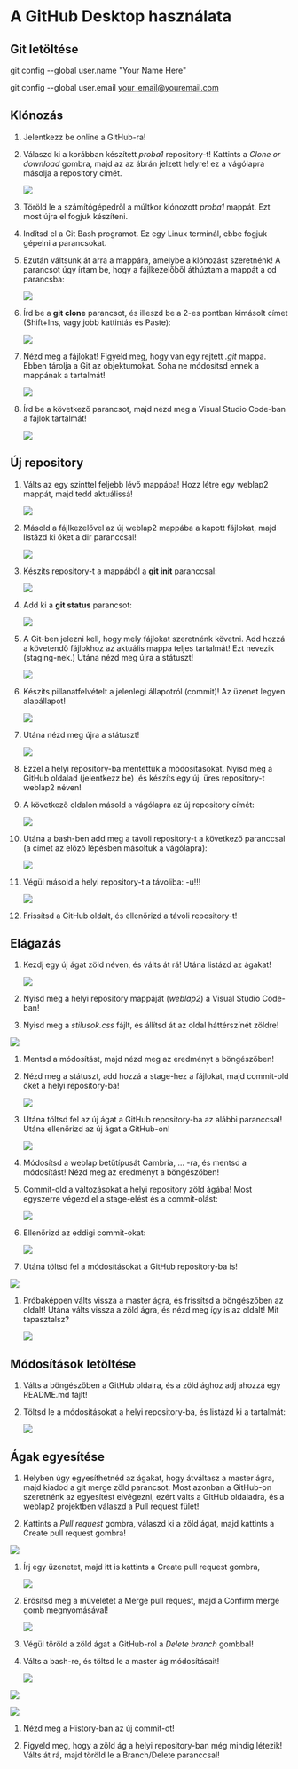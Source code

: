 A GitHub Desktop használata
===========================

Git letöltése
-------------

git config --global user.name "Your Name Here"

git config --global user.email <your_email@youremail.com>

Klónozás
--------

1.  Jelentkezz be online a GitHub-ra!

2.  Válaszd ki a korábban készített *proba1* repository-t! Kattints a *Clone or
    download* gombra, majd az az ábrán jelzett helyre! ez a vágólapra másolja a
    repository címét.  
    

    ![](media/f9cc1c4d114a51a1498e36992439e73c.png)

3.  Töröld le a számítógépedről a múltkor klónozott *proba1* mappát. Ezt most
    újra el fogjuk készíteni.

4.  Indítsd el a Git Bash programot. Ez egy Linux terminál, ebbe fogjuk gépelni
    a parancsokat.

5.  Ezután váltsunk át arra a mappára, amelybe a klónozást szeretnénk! A
    parancsot úgy írtam be, hogy a fájlkezelőből áthúztam a mappát a cd
    parancsba:  
    

    ![](media/b769eeaa9c0d8a131803c73330d37e30.png)

6.  Írd be a **git clone** parancsot, és illeszd be a 2-es pontban kimásolt
    címet (Shift+Ins, vagy jobb kattintás és Paste):  
    

    ![](media/03eebeb2fad2e48737f6c771cc364c5e.png)

7.  Nézd meg a fájlokat! Figyeld meg, hogy van egy rejtett *.git* mappa. Ebben
    tárolja a Git az objektumokat. Soha ne módosítsd ennek a mappának a
    tartalmát!  
    

    ![](media/bd440700c5becb07f923189c301c2a2c.png)

8.  Írd be a következő parancsot, majd nézd meg a Visual Studio Code-ban a
    fájlok tartalmát!  
    

    ![](media/d726270911811c9ddf03512d4d488dcc.png)

Új repository
-------------

1.  Válts az egy szinttel feljebb lévő mappába! Hozz létre egy weblap2 mappát,
    majd tedd aktuálissá!  
    

    ![](media/323ec2a2842f77b6af03ba3cb734ab77.png)

2.  Másold a fájlkezelővel az új weblap2 mappába a kapott fájlokat, majd listázd
    ki őket a dir paranccsal!

    ![](media/9297a32d8f9a5072891a27c70251a859.png)

3.  Készíts repository-t a mappából a **git init** paranccsal:  
    

    ![](media/b601940b32b953b8a9b9a83e00c42002.png)

4.  Add ki a **git status** parancsot:  
    

    ![](media/98a692208114115c17d2d4f0e758e14a.png)

5.  A Git-ben jelezni kell, hogy mely fájlokat szeretnénk követni. Add hozzá a
    követendő fájlokhoz az aktuális mappa teljes tartalmát! Ezt nevezik
    (staging-nek.) Utána nézd meg újra a státuszt!  
    

    ![](media/5b89e4edafef5850ee3900333ee0a03a.png)

6.  Készíts pillanatfelvételt a jelenlegi állapotról (commit)! Az üzenet legyen
    alapállapot!  
    

    ![](media/2919e156660bbb143608dddcbf53e9d6.png)

7.  Utána nézd meg újra a státuszt!  
    

    ![](media/173c7909b00dee3bc2137a57a1d6bb69.png)

8.  Ezzel a helyi repository-ba mentettük a módosításokat. Nyisd meg a GitHub
    oldalad (jelentkezz be) ,és készíts egy új, üres repository-t weblap2 néven!

9.  A következő oldalon másold a vágólapra az új repository címét:  
    

    ![](media/ee7a2dffeb3d8346fd1f6307ebc681b8.png)

10. Utána a bash-ben add meg a távoli repository-t a következő paranccsal (a
    címet az előző lépésben másoltuk a vágólapra):  
    

    ![](media/68e8d6c74bd9e8e5161aef95d591ce13.png)

11. Végül másold a helyi repository-t a távoliba: -u!!!  
    

    ![](media/f93cb2185a62403807be57b82a720ea8.png)

12. Frissítsd a GitHub oldalt, és ellenőrizd a távoli repository-t!

Elágazás
--------

1.  Kezdj egy új ágat zöld néven, és válts át rá! Utána listázd az ágakat!  
    

    ![](media/223b4a4d8450bfef7bf5d20387b4ec0c.png)

2.  Nyisd meg a helyi repository mappáját (*weblap2*) a Visual Studio Code-ban!

3.  Nyisd meg a *stilusok.css* fájlt, és állítsd át az oldal háttérszínét
    zöldre!

![](media/fe4f8337a148f8314e8541a040d4f4f7.png)

1.  Mentsd a módosítást, majd nézd meg az eredményt a böngészőben!

2.  Nézd meg a státuszt, add hozzá a stage-hez a fájlokat, majd commit-old őket
    a helyi repository-ba!  
    

    ![](media/db9e3b264e94f49ffba5cb5aeb42f8b9.png)

3.  Utána töltsd fel az új ágat a GitHub repository-ba az alábbi paranccsal!
    Utána ellenőrizd az új ágat a GitHub-on!  
    

    ![](media/31cb2a9b224b2ccf30967f20b2d9d369.png)

4.  Módosítsd a weblap betűtípusát Cambria, … -ra, és mentsd a módosítást! Nézd
    meg az eredményt a böngészőben!

5.  Commit-old a változásokat a helyi repository zöld ágába! Most egyszerre
    végezd el a stage-elést és a commit-olást:  
    

    ![](media/ab58b021d04957af68128359ec3a24bf.png)

6.  Ellenőrizd az eddigi commit-okat:  
    

    ![](media/e340adb3c9d62a283323fe7f2541a62d.png)

7.  Utána töltsd fel a módosításokat a GitHub repository-ba is!

![](media/f87efa6a9a41951461363237be757d0a.png)

1.  Próbaképpen válts vissza a master ágra, és frissítsd a böngészőben az
    oldalt! Utána válts vissza a zöld ágra, és nézd meg így is az oldalt! Mit
    tapasztalsz?  
    

    ![](media/50b6ce6eebc9c6581417dad0b1d884ce.png)

Módosítások letöltése
---------------------

1.  Válts a böngészőben a GitHub oldalra, és a zöld ághoz adj ahozzá egy
    README.md fájlt!

2.  Töltsd le a módosításokat a helyi repository-ba, és listázd ki a tartalmát:  
    

    ![](media/efe357fc710b18001414feaf4dd0d626.png)

Ágak egyesítése
---------------

1.  Helyben úgy egyesíthetnéd az ágakat, hogy átváltasz a master ágra, majd
    kiadod a git merge zöld parancsot. Most azonban a GitHub-on szeretnénk az
    egyesítést elvégezni, ezért válts a GitHub oldaladra, és a weblap2
    projektben válaszd a Pull request fület!

2.  Kattints a *Pull request* gombra, válaszd ki a zöld ágat, majd kattints a
    Create pull request gombra!

![](media/bd663df9802c883af6c1cfd6eb3b10f6.png)

1.  Írj egy üzenetet, majd itt is kattints a Create pull request gombra,  
    

    ![](media/50229e02d4b04ae4370f5888f0b571d0.png)

2.  Erősítsd meg a műveletet a Merge pull request, majd a Confirm merge gomb
    megnyomásával!  
    

    ![](media/9d8aa511766f78c2c631429b80d7e975.png)

3.  Végül töröld a zöld ágat a GitHub-ról a *Delete branch* gombbal!

4.  Válts a bash-re, és töltsd le a master ág módosításait!  
    

    ![](media/251abb9df7198e53f4f58f660fe097b2.png)

![](media/6a59310c83d38a702619a8940b529c68.png)

![](media/9f7d8017feb76768553602e180fd753b.png)

1.  Nézd meg a History-ban az új commit-ot!

2.  Figyeld meg, hogy a zöld ág a helyi repository-ban még mindig létezik! Válts
    át rá, majd töröld le a Branch/Delete paranccsal!
